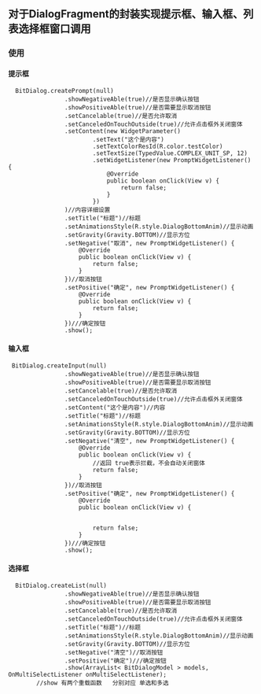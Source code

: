 ## 对于DialogFragment的封装实现提示框、输入框、列表选择框窗口调用
### 使用

#### 提示框
      BitDialog.createPrompt(null)
                    .showNegativeAble(true)//是否显示确认按钮
                    .showPositiveAble(true)//是否需要显示取消按钮
                    .setCancelable(true)//是否允许取消
                    .setCanceledOnTouchOutside(true)//允许点击框外关闭窗体
                    .setContent(new WidgetParameter()
                            .setText("这个是内容")
                            .setTextColorResId(R.color.testColor)
                            .setTextSize(TypedValue.COMPLEX_UNIT_SP, 12)
                            .setWidgetListener(new PromptWidgetListener() {
                                @Override
                                public boolean onClick(View v) {
                                    return false;
                                }
                            })
                    )//内容详细设置
                    .setTitle("标题")//标题
                    .setAnimationsStyle(R.style.DialogBottomAnim)//显示动画
                    .setGravity(Gravity.BOTTOM)//显示方位
                    .setNegative("取消", new PromptWidgetListener() {
                        @Override
                        public boolean onClick(View v) {
                            return false;
                        }
                    })//取消按钮
                    .setPositive("确定", new PromptWidgetListener() {
                        @Override
                        public boolean onClick(View v) {
                            return false;
                        }
                    })///确定按钮
                    .show();
                    

#### 输入框
     BitDialog.createInput(null)
                    .showNegativeAble(true)//是否显示确认按钮
                    .showPositiveAble(true)//是否需要显示取消按钮
                    .setCancelable(true)//是否允许取消
                    .setCanceledOnTouchOutside(true)//允许点击框外关闭窗体
                    .setContent("这个是内容")//内容
                    .setTitle("标题")//标题
                    .setAnimationsStyle(R.style.DialogBottomAnim)//显示动画
                    .setGravity(Gravity.BOTTOM)//显示方位
                    .setNegative("清空", new PromptWidgetListener() {
                        @Override
                        public boolean onClick(View v) {
                            //返回 true表示拦截，不会自动关闭窗体
                            return false;
                        }
                    })//取消按钮
                    .setPositive("确定", new PromptWidgetListener() {
                        @Override
                        public boolean onClick(View v) {
                            
                            
                            return false;
                        }
                    })///确定按钮
                    .show();
                    
#### 选择框
      BitDialog.createList(null)
                    .showNegativeAble(true)//是否显示确认按钮
                    .showPositiveAble(true)//是否需要显示取消按钮
                    .setCancelable(true)//是否允许取消
                    .setCanceledOnTouchOutside(true)//允许点击框外关闭窗体
                    .setTitle("标题")//标题
                    .setAnimationsStyle(R.style.DialogBottomAnim)//显示动画
                    .setGravity(Gravity.BOTTOM)//显示方位
                    .setNegative("清空")//取消按钮
                    .setPositive("确定")///确定按钮
                    .show(ArrayList< BitDialogModel > models, OnMultiSelectListener onMultiSelectListener);
            //show 有两个重载函数   分别对应 单选和多选 